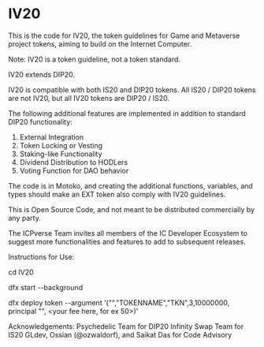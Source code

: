 # IV20
This is the code for IV20, the token guidelines for Game and Metaverse project tokens, aiming to build on the Internet Computer.

Note: IV20 is a token guideline, not a token standard.

IV20 extends DIP20.

IV20 is compatible with both IS20 and DIP20 tokens. All IS20 / DIP20 tokens are not IV20, but all IV20 tokens are DIP20 / IS20.

The following additional features are implemented in addition to standard DIP20 functionality:
1. External Integration
2. Token Locking or Vesting
3. Staking-like Functionality
4. Dividend Distribution to HODLers
5. Voting Function for DAO behavior

The code is in Motoko, and creating the additional functions, variables, and types should make an EXT token also comply with IV20 guidelines.

This is Open Source Code, and not meant to be distributed commercially by any party.

The ICPverse Team invites all members of the IC Developer Ecosystem to suggest more functionalities and features to add to subsequent releases.

Instructions for Use:

cd IV20

dfx start --background

dfx deploy token --argument '("","TOKENNAME","TKN",3,10000000, principal "<your-principal-here>", <your fee here, for ex 50>)'
  
Acknowledgements:
Psychedelic Team for DIP20
Infinity Swap Team for IS20
GLdev, Ossian (@ozwaldorf), and Saikat Das for Code Advisory

